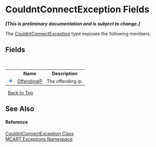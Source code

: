 # CouldntConnectException Fields
 _**\[This is preliminary documentation and is subject to change.\]**_

The <a href="1f33e8cf-489f-8346-eeac-bb1aff729bf7">CouldntConnectException</a> type exposes the following members.


## Fields
&nbsp;<table><tr><th></th><th>Name</th><th>Description</th></tr><tr><td>![Public field](media/pubfield.gif "Public field")</td><td><a href="9b1742bd-50aa-5a27-9045-f4b8e6bdb586">OffendingIP</a></td><td>
The offending ip.</td></tr></table>&nbsp;
<a href="#couldntconnectexception-fields">Back to Top</a>

## See Also


#### Reference
<a href="1f33e8cf-489f-8346-eeac-bb1aff729bf7">CouldntConnectException Class</a><br /><a href="36e6166c-cb29-ee06-1b8a-ebc61fae7b0a">MCART.Exceptions Namespace</a><br />